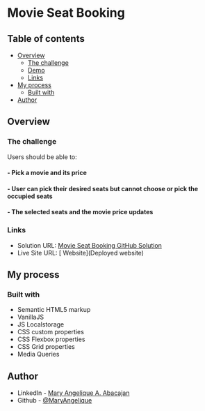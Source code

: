 # Movie Seat Booking

## Table of contents

- [Overview](#overview)
  - [The challenge](#the-challenge)
  - [Demo](#project-demo)
  - [Links](#links)
- [My process](#my-process)
  - [Built with](#built-with)
- [Author](#author)

## Overview

### The challenge

Users should be able to:

#### - Pick a movie and its price

#### - User can pick their desired seats but cannot choose or pick the occupied seats

#### - The selected seats and the movie price updates


### Links

- Solution URL: [Movie Seat Booking GitHub Solution](https://github.com/MaryAngelique/movie-seat-booking)
- Live Site URL: [ Website](Deployed website)

## My process

### Built with

- Semantic HTML5 markup
- VanillaJS
- JS Localstorage
- CSS custom properties
- CSS Flexbox properties
- CSS Grid properties
- Media Queries

## Author

- LinkedIn - [Mary Angelique A. Abacajan](https://www.linkedin.com/in/mary-angelique-abacajan/)
- Github - [@MaryAngelique](https://www.github.com/MaryAngelique)
